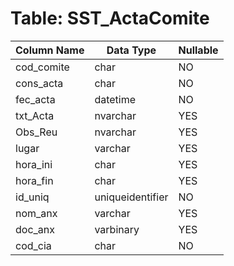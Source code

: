 # Table: SST_ActaComite

| Column Name | Data Type | Nullable |
|-------------|-----------|----------|
| cod_comite | char | NO |
| cons_acta | char | NO |
| fec_acta | datetime | NO |
| txt_Acta | nvarchar | YES |
| Obs_Reu | nvarchar | YES |
| lugar | varchar | YES |
| hora_ini | char | YES |
| hora_fin | char | YES |
| id_uniq | uniqueidentifier | NO |
| nom_anx | varchar | YES |
| doc_anx | varbinary | YES |
| cod_cia | char | NO |
